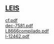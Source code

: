 <a href="http://arthurfelixgr.github.io/tcc/leis" target="_blank">LEIS</a>
----
<a href="https://arthurfelixgr.github.io/tcc/leis/cf.pdf" target="_blank">cf.pdf</a><br>
<a href="https://arthurfelixgr.github.io/tcc/leis/dec-7581.pdf" target="_blank">dec-7581.pdf</a><br>
<a href="https://arthurfelixgr.github.io/tcc/leis/L8666compilado.pdf" target="_blank">L8666compilado.pdf</a><br>
<a href="https://arthurfelixgr.github.io/tcc/leis/l-12462.pdf" target="_blank">l-12462.pdf</a><br>
